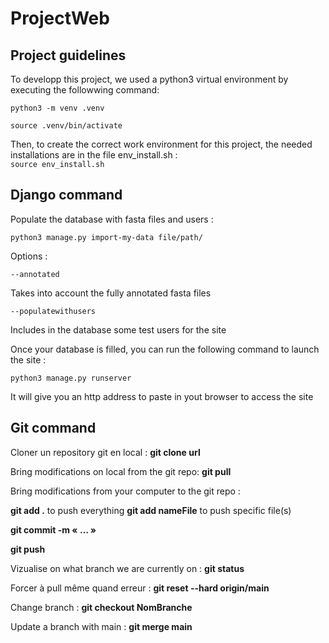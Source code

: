 # ProjectWeb

## Project guidelines

To developp this project, we used a python3 virtual environment by executing the followwing command:

`python3 -m venv .venv`

`source .venv/bin/activate`

Then, to create the correct work environment for this project, the needed installations are in the file env_install.sh :  
`source env_install.sh`

## Django command

Populate the database with fasta files and users :

`python3 manage.py import-my-data file/path/`

Options :

`--annotated`

Takes into account the fully annotated fasta files

`--populatewithusers`

Includes in the database some test users for the site

Once your database is filled, you can run the following command to launch the site :

`python3 manage.py runserver`

It will give you an http address to paste in yout browser to access the site

## Git command 

Cloner un repository git en local : **git clone url**

Bring modifications on local from the git repo:
**git pull**

Bring modifications from your computer to the git repo : 

**git add .** to push everything 
**git add nameFile** to push specific file(s)

**git commit -m « … »**

**git push**

Vizualise on what branch we are currently on :
**git status**

Forcer à pull même quand erreur :
**git reset --hard origin/main**

Change branch : 
**git checkout NomBranche**

Update a branch with main : 
**git merge main**

